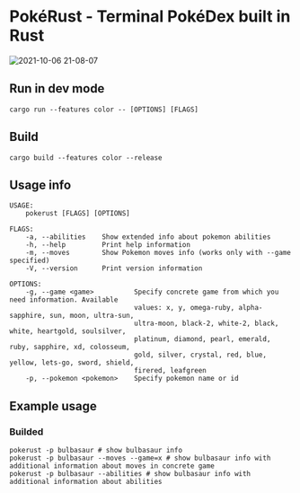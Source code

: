 # PokéRust - Terminal PokéDex built in Rust

![2021-10-06 21-08-07](https://user-images.githubusercontent.com/91018799/136259364-32a67938-3749-4c68-af94-4de7c4d4e5f8.gif)

## Run in dev mode
``cargo run --features color -- [OPTIONS] [FLAGS]``
## Build
``cargo build --features color --release``
## Usage info
```shell
USAGE:
    pokerust [FLAGS] [OPTIONS]

FLAGS:
    -a, --abilities    Show extended info about pokemon abilities
    -h, --help         Print help information
    -m, --moves        Show Pokemon moves info (works only with --game specified)
    -V, --version      Print version information

OPTIONS:
    -g, --game <game>          Specify concrete game from which you need information. Available
                               values: x, y, omega-ruby, alpha-sapphire, sun, moon, ultra-sun,
                               ultra-moon, black-2, white-2, black, white, heartgold, soulsilver,
                               platinum, diamond, pearl, emerald, ruby, sapphire, xd, colosseum,
                               gold, silver, crystal, red, blue, yellow, lets-go, sword, shield,
                               firered, leafgreen
    -p, --pokemon <pokemon>    Specify pokemon name or id
```
## Example usage
### Builded
```shell
pokerust -p bulbasaur # show bulbasaur info
pokerust -p bulbasaur --moves --game=x # show bulbasaur info with additional information about moves in concrete game
pokerust -p bulbasaur --abilities # show bulbasaur info with additional information about abilities
```
